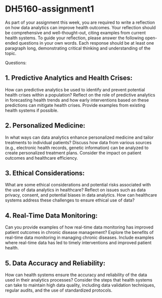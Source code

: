 # DH5160-assignment1

As part of your assignment this week, you are required to write a reflection on how data analytics can improve health outcomes. Your reflection should be comprehensive and well-thought-out, citing examples from current health systems. To guide your reflection, please answer the following open-ended questions in your own words. Each response should be at least one paragraph long, demonstrating critical thinking and understanding of the topic.


Questions:
## 1. Predictive Analytics and Health Crises:

How can predictive analytics be used to identify and prevent potential health crises within a population?
Reflect on the role of predictive analytics in forecasting health trends and how early interventions based on these predictions can mitigate health crises. Provide examples from existing health systems if possible.

## 2. Personalized Medicine:

In what ways can data analytics enhance personalized medicine and tailor treatments to individual patients?
Discuss how data from various sources (e.g., electronic health records, genetic information) can be analyzed to create personalized treatment plans. Consider the impact on patient outcomes and healthcare efficiency.

## 3. Ethical Considerations:

What are some ethical considerations and potential risks associated with the use of data analytics in healthcare?
Reflect on issues such as data privacy, consent, and potential biases in data analytics. How can healthcare systems address these challenges to ensure ethical use of data?

## 4. Real-Time Data Monitoring:

Can you provide examples of how real-time data monitoring has improved patient outcomes in chronic disease management?
Explore the benefits of real-time data monitoring in managing chronic diseases. Include examples where real-time data has led to timely interventions and improved patient health.

## 5. Data Accuracy and Reliability:

How can health systems ensure the accuracy and reliability of the data used in their analytics processes?
Consider the steps that health systems can take to maintain high data quality, including data validation techniques, regular audits, and the use of standardized protocols.
